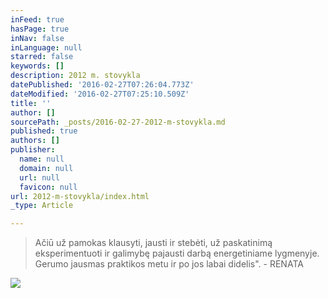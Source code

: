 ```yaml
---
inFeed: true
hasPage: true
inNav: false
inLanguage: null
starred: false
keywords: []
description: 2012 m. stovykla
datePublished: '2016-02-27T07:26:04.773Z'
dateModified: '2016-02-27T07:25:10.509Z'
title: ''
author: []
sourcePath: _posts/2016-02-27-2012-m-stovykla.md
published: true
authors: []
publisher:
  name: null
  domain: null
  url: null
  favicon: null
url: 2012-m-stovykla/index.html
_type: Article

---
```

> Ačiū už pamokas klausyti, jausti ir stebėti, už paskatinimą eksperimentuoti ir galimybę pajausti darbą energetiniame lygmenyje. Gerumo jausmas praktikos metu ir po jos labai didelis". - RENATA

![](https://the-grid-user-content.s3-us-west-2.amazonaws.com/a5be794d-2579-4e01-8f1d-7465e8e2bf26.jpg)